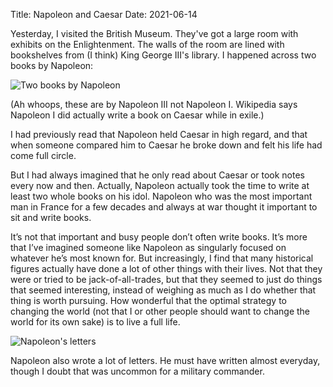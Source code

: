 Title: Napoleon and Caesar
Date: 2021-06-14

Yesterday, I visited the British Museum. They've got a large room with exhibits
on the Enlightenment. The walls of the room are lined with bookshelves from
(I think) King George III's library. I happened across two books by Napoleon:

![Two books by Napoleon]({static}/images/napoleon-two.jpg)

(Ah whoops, these are by Napoleon III not Napoleon I. Wikipedia says Napoleon I did
actually write a book on Caesar while in exile.)

I had previously read that Napoleon held Caesar in high regard, and that when
someone compared him to Caesar he broke down and felt his life had come full circle.

But I had always imagined that he only read about Caesar or took notes every now
and then. Actually, Napoleon actually took the time to write at least two whole
books on his idol. Napoleon who was the most important man in France for a few
decades and always at war thought it important to sit and write books.

It’s not that important and busy people don’t often write books. It’s more that
I’ve imagined someone like Napoleon as singularly focused on whatever he’s most
known for. But increasingly, I find that many historical figures actually have
done a lot of other things with their lives. Not that they were or tried to be
jack-of-all-trades, but that they seemed to just do things that seemed interesting,
instead of weighing as much as I do whether that thing is worth pursuing. How
wonderful that the optimal strategy to changing the world (not that I or other
people should want to change the world for its own sake) is to live a full life.

![Napoleon's letters]({static}/images/napoleon-letters.jpg)

Napoleon also wrote a lot of letters. He must have written almost everyday, though
I doubt that was uncommon for a military commander.
